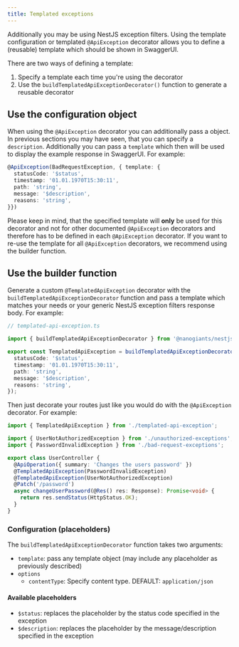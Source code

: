 ```yaml
---
title: Templated exceptions
---
```


Additionally you may be using NestJS exception filters. Using the template configuration or templated `@ApiException` decorator allows you to define a (reusable) template which should be shown in SwaggerUI.

There are two ways of defining a template:

1. Specify a template each time you're using the decorator
2. Use the `buildTemplatedApiExceptionDecorator()` function to generate a reusable decorator

## Use the configuration object

When using the `@ApiException` decorator you can additionally pass a object. In previous sections you may have seen, that you can specify a `description`. Additionally you can pass a `template` which then will be used to display the example response in SwaggerUI. For example:

```typescript
@ApiException(BadRequestException, { template: {
  statusCode: '$status',
  timestamp: '01.01.1970T15:30:11',
  path: 'string',
  message: '$description',
  reasons: 'string',
}})
```

Please keep in mind, that the specified template will **only** be used for this decorator and not for other documented `@ApiException` decorators and therefore has to be defined in each `@ApiException` decorator. If you want to re-use the template for all `@ApiException` decorators, we recommend using the builder function.

## Use the builder function

Generate a custom `@TemplatedApiException` decorator with the `buildTemplatedApiExceptionDecorator` function and pass a template which matches your needs or your generic NestJS exception filters response body. For example:

```typescript
// templated-api-exception.ts

import { buildTemplatedApiExceptionDecorator } from '@nanogiants/nestjs-swagger-api-exception-decorator';

export const TemplatedApiException = buildTemplatedApiExceptionDecorator({
  statusCode: '$status',
  timestamp: '01.01.1970T15:30:11',
  path: 'string',
  message: '$description',
  reasons: 'string',
});
```

Then just decorate your routes just like you would do with the `@ApiException` decorator. For example:

```typescript
import { TemplatedApiException } from './templated-api-exception';

import { UserNotAuthorizedException } from './unauthorized-exceptions';
import { PasswordInvalidException } from './bad-request-exceptions';

export class UserController {
  @ApiOperation({ summary: 'Changes the users password' })
  @TemplatedApiException(PasswordInvalidException)
  @TemplatedApiException(UserNotAuthorizedException)
  @Patch('/password')
  async changeUserPassword(@Res() res: Response): Promise<void> {
    return res.sendStatus(HttpStatus.OK);
  }
}
```

### Configuration (placeholders)

The `buildTemplatedApiExceptionDecorator` function takes two arguments:

- `template`: pass any template object (may include any placeholder as previously described)
- `options`
  - `contentType`: Specify content type. DEFAULT: `application/json`

#### Available placeholders

- `$status`: replaces the placeholder by the status code specified in the exception
- `$description`: replaces the placeholder by the message/description specified in the exception
